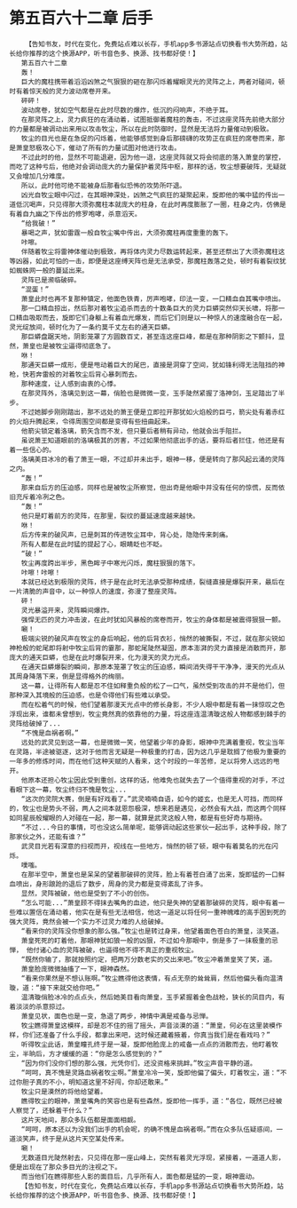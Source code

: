 # 第五百六十二章 后手
        【告知书友，时代在变化，免费站点难以长存，手机app多书源站点切换看书大势所趋，站长给你推荐的这个换源APP，听书音色多、换源、找书都好使！】
       第五百六十二章
       轰！
       巨大的魔柱携带着滔滔凶煞之气狠狠的砸在那闪烁着耀眼灵光的灵阵之上，两者对碰间，顿时有着惊天般的灵力波动席卷开来。
       砰砰！
       波动席卷，犹如空气都是在此时尽数的爆炸，低沉的闷响声，不绝于耳。
       在那灵阵之上，灵力疯狂的在涌动着，试图抵御着魔柱的轰击，不过这座灵阵先前绝大部分的力量都是被调动出来用以攻击牧尘，所以在此时防御时，显然是无法将力量催动到极致。
       牧尘的目光也是在急促的闪烁着，他能够感觉到身后那磅礴的攻势正在疯狂的席卷而来，那是萧皇怒极攻心下，催动了所有的力量试图对他进行攻击。
       不过此时的他，显然不可能退避，因为他一退，这座灵阵就又将会彻底的落入萧皇的掌控，而吃了这种亏后，他绝对会调动庞大的力量保护着灵阵中枢，那样的话，牧尘想要破阵，无疑就又会增加几分难度。
       所以，此时他可绝不能被身后那看似恐怖的攻势所吓退。
       凶光自牧尘眼中闪过，在其眼神深处，凶煞之气疯狂的凝聚起来，旋即他的嘴中猛的传出一道低沉喝声，只见得那大须弥魔柱本就庞大的柱身，在此时再度膨胀了一圈，柱身之内，仿佛是有着自九幽之下传出的修罗咆哮，杀意滔天。
       “给我破！”
       暴喝之声，犹如雷霆一般自牧尘嘴中传出，大须弥魔柱再度重重的轰下。
       咔嚓。
       伴随着牧尘将雷神体催动到极致，再将体内灵力尽数运转起来，甚至还祭出了大须弥魔柱这等凶器，如此可怕的一击，即便是这座缚天阵也是无法承受，那魔柱轰落之处，顿时有着裂纹犹如蜘蛛网一般的蔓延出来。
       灵阵已是濒临破碎。
       “混蛋！”
       萧皇此时也再不复那种镇定，他面色铁青，厉声咆哮，印法一变，一口精血自其嘴中喷出。
       那一口精血掠出，然后那对着牧尘追杀而去的十数条巨大的灵力巨蟒突然仰天长啸，将那一口精血吸取而去，旋即它们身躯上有着血光爆发，而后它们则是以一种惊人的速度融合在一起，灵光绽放间，顿时化为了一条约莫千丈左右的通天巨蟒。
       那巨蟒盘踞天地，阴影笼罩了方圆数百丈，甚至连这座巨峰，都是在那种阴影之下颤抖，显然，萧皇也是被牧尘逼得彻底急了。
       咻！
       那通天巨蟒一成形，便是甩动着巨大的尾巴，直接是洞穿了空间，犹如锋利得无法阻挡的神枪，快若奔雷般的对着牧尘后背心暴刺而去。
       那种速度，让人感到由衷的心悸。
       在那灵阵外，洛璃见到这一幕，俏脸也是微微一变，玉手陡然紧握了洛神剑，玉足踏出了半步。
       不过她脚步刚刚踏出，那不远处的萧王便是立即拉开那犹如火焰般的巨弓，箭尖处有着赤红的火焰升腾起来，令得周围空间都是变得有些扭曲起来。
       他箭尖锁定着洛璃，箭矢含而不发，但只要后者稍有异动，他就会出手阻拦。
       虽说萧王知道眼前的洛璃极其的厉害，不过如果他彻底出手的话，要将后者拦住，他还是有着一些信心的。
       洛璃美目冰冷的看了萧王一眼，不过却并未出手，眼神一移，便是转向了那风起云涌的灵阵之内。
       “轰！”
       那来自后方的压迫感，同样也是被牧尘所察觉，但出奇是他眼中并没有任何的惊慌，反而依旧充斥着冷冽之色。
       “轰！”
       他只是盯着前方的灵阵，在那里，裂纹的蔓延速度越来越快。
       咻！
       后方传来的破风声，已是刺耳的传进牧尘耳中，背心处，隐隐传来刺痛。
       所有人都是在此时猛的提起了心，眼睛眨也不眨。
       “破！”
       牧尘再度跨出半步，黑色眸子中寒光闪烁，魔柱狠狠的落下。
       咔嚓！咔嚓！
       本就已经达到极限的灵阵，终于是在此时无法承受那种成绩，裂缝直接是爆裂开来，最后在一片清脆的声音中，以一种惊人的速度，弥漫了整座灵阵。
       砰！
       灵光暴溢开来，灵阵瞬间爆炸。
       强悍无匹的灵力冲击波，在此时犹如风暴般的席卷而开，牧尘的身体都是被震得狠狠一颤。
       唰！
       极端尖锐的破风声在牧尘的身后响起，他的后背衣衫，悄然的被撕裂，不过，就在那尖锐如神枪般的蛇尾即将射中牧尘后背的霎那，那蛇尾陡然凝固，原本澎湃的灵力直接是消散而开，那庞大的通天巨蟒，也是在此时爆裂开来，化为漫天的灵力光点。
       在通天巨蟒爆裂的瞬间，那原本笼罩了牧尘的压迫感，瞬间消失得干干净净，漫天的光点从其周身降落下来，倒是显得格外的绚丽。
       这一幕，让得所有人都是忍不住如释重负般的松了一口气，虽然受到攻击的并不是他们，但那种深入其境般的压迫感，也是令得他们有些难以承受。
       而在松着气的时候，他们望着那漫天光点中的修长身影，不少人眼中都是有着一抹惊叹之色浮现出来，谁都未曾想到，牧尘竟然真的依靠他的力量，将这座连温清璇这般人物都感到棘手的灵阵给破掉了...
       “不愧是血祸者啊。”
       远处的武灵见到这一幕，也是微微一笑，他望着少年的身影，眼神中充满着重视，牧尘当年在灵路，半途被驱逐，这对于他而言无疑是一种极重的打击，因为这几乎是耽搁了他极为重要的一年多的修炼时间，而在他们这种天赋的人看来，这个时段的一年苦修，足以将旁人远远的甩开。
       他原本还担心牧尘因此受到重创，这样的话，他难免也就失去了一个值得重视的对手，不过看眼下这一幕，牧尘终归不愧是牧尘...
       “这次的灵院大赛，倒是有好戏看了。”武灵喃喃自语，如今的姬玄，也是无人可挡，而同样的，牧尘也是势头不弱，两人之间本就恩怨极深，想来若是遇见，必然会有大战，而这两个同样如同星辰般耀眼的人对碰在一起，那一幕，就算是武灵这般人物，都是有些好奇与期待。
       “不过...今日的事情，可也没这么简单呢，能够调动起这些家伙一起出手，这种手段，除了那家伙之外，还能有谁？”
       武灵目光若有深意的扫视而开，视线在一些地方，悄然的顿了顿，眼中有着莫名的光在闪烁。
       噗嗤。
       在那半空中，萧皇也是呆呆的望着那破碎的灵阵，脸上有着苍白涌了出来，旋即猛的一口鲜血喷出，身形踉跄的退后了数步，周身的灵力都是变得紊乱了许多。
       显然，灵阵被破，他也是受到了不小的创伤。
       “怎么可能...”萧皇顾不得抹去嘴角的血迹，他只是失神的望着那破碎的灵阵，眼中有着一些难以置信在涌动着，他实在是有些无法相信，他这一道足以将任何一重神魄难的高手困到死的强大灵阵，竟然会被一个实力不过灵力难的人给破掉。
       “看来你的灵阵没你想象的那么强。”牧尘也是转过身来，他望着面色苍白的萧皇，淡笑道。
       萧皇死死的盯着他，那眼神犹如狼一般的凶狠，不过如今那眼中，倒是多了一抹极重的忌惮， 他付诸心血的灵阵被破，也逼得他不得不真正的重视牧尘。
       “既然你输了，那就按照约定，把两万分数老实的交出来吧。”牧尘冲着萧皇笑了笑，道。
       萧皇脸庞微微抽搐了一下，眼神森然。
       “看来你果然是不想认账啊。”牧尘瞧得他这表情，有点无奈的耸耸肩，然后他偏头看向温清璇，道：“接下来就交给你吧。”
       温清璇俏脸冰冷的点点头，然后她美目看向萧皇，玉手紧握着金色战枪，狭长的凤目内，有着淡淡的杀意掠过。
       萧皇见状，面色也是一变，急退了两步，神情中满是戒备与忌惮。
       牧尘瞧得萧皇这模样，却是忍不住的摇了摇头，声音淡漠的道：“萧皇，何必在这里装模作样，你们还准备了什么手段，都拿出来吧，这时候还藏着掖着，你真当我们是在看戏吗？”
       听得牧尘此话，萧皇瞳孔终于是一凝，旋即他脸庞上的戒备一点点的消散而去，他盯着牧尘，半晌后，方才缓缓的道：“你是怎么感觉到的？”
       “因为你们没你们想的那么强，光凭你们，还没资格来挑衅。”牧尘声音平静的道。
       “呵呵，真不愧是灵路血祸者牧尘啊。”萧皇冷冷一笑，旋即他偏了偏头，盯着牧尘，道：“不过你胆子真的不小，明知道这里不好闯，你却还敢来。”
       牧尘只是漠然的将他给望着。
       瞧得牧尘的眼神，萧皇嘴角的笑容也是有些森然，旋即他一挥手，道：“各位，既然已经被人察觉了，还躲着干什么？”
       这片天地间，那众多队伍都是面面相觑。
       “呵呵，原本还以为没我们出手的机会呢，的确不愧是血祸者啊。”而在众多队伍疑惑间，一道淡笑声，终于是从这片天空某处传来。
       唰！
       无数道目光陡然射去，只见得在那一座山峰上，突然有着灵光浮现，紧接着，一道道人影，便是出现在了那众多目光的注视之下。
       而当他们在瞧得那些人影的面目后，几乎所有人，面色都是猛的一变，眼神震动。
       【告知书友，时代在变化，免费站点难以长存，手机app多书源站点切换看书大势所趋，站长给你推荐的这个换源APP，听书音色多、换源、找书都好使！】